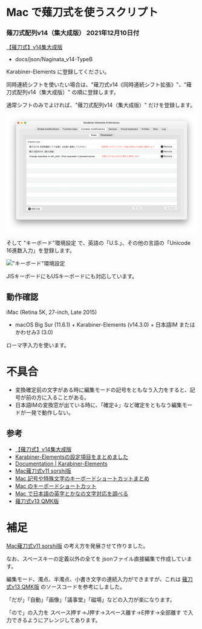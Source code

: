 # Mac で薙刀式を使うスクリプト

### 薙刀式配列v14（集大成版） 2021年12月10日付

[【薙刀式】v14集大成版](http://oookaworks.seesaa.net/article/484704326.html#gsc.tab=0)

* docs/json/Naginata_v14-TypeB

Karabiner-Elements に登録してください。

同時連続シフトを使いたい場合は、"薙刀式v14《同時連続シフト拡張》"、"薙刀式配列v14（集大成版）" の順に登録します。

通常シフトのみでよければ、"薙刀式配列v14（集大成版）" だけを登録します。

![Karabiner-Elements画面](Karabiner設定.png)

そして "キーボード"環境設定 で、英語の「U.S.」、その他の言語の「Unicode 16進数入力」を登録します。

!["キーボード"環境設定](キーボード環境設定.png)

JISキーボードにもUSキーボードにも対応しています。

## 動作確認

iMac (Retina 5K, 27-inch, Late 2015)
* macOS Big Sur (11.6.1) + Karabiner-Elements (v14.3.0) + 日本語IM または かわせみ3 (3.0)

ローマ字入力を使います。

# 不具合

* 変換確定前の文字がある時に編集モードの記号をともなう入力をすると、記号が前の方に入ることがある。
* 日本語IMの変換窓が出ている時に、「確定↓」など確定をともなう編集モードが一発で動作しない。

## 参考

* [【薙刀式】v14集大成版](http://oookaworks.seesaa.net/article/484704326.html#gsc.tab=0)
* [Karabiner-Elementsの設定項目をまとめました](https://qiita.com/s-show/items/a1fd228b04801477729c)
* [Documentation | Karabiner-Elements](https://karabiner-elements.pqrs.org/docs/)
* [Mac薙刀式v11 sorshi版](https://github.com/sorshi/KE-complex_modifications-NAGINATA)
* [Mac 記号や特殊文字のキーボードショートカットまとめ](http://inforati.jp/apple/mac-tips-techniques/system-hints/how-to-use-special-characters-and-symbols-keyboard-shortcut-with-macos.html)
* [Mac のキーボードショートカット](https://support.apple.com/ja-jp/HT201236)
* [Mac で日本語の英字とかなの文字対応を調べる](https://support.apple.com/ja-jp/guide/japanese-input-method/jpim10277/6.2.1/mac/10.14)
* [薙刀式v13 QMK版](https://github.com/eswai/qmk_firmware/tree/master/keyboards/crkbd/keymaps/naginata_v13u)

# 補足

[Mac薙刀式v11 sorshi版](https://github.com/sorshi/KE-complex_modifications-NAGINATA) の考え方を発展させて作りました。

なお、スペースキーの定義以外の全てを jsonファイル直接編集で作成しています。

編集モード、濁点、半濁点、小書き文字の連続入力ができますが、これは [薙刀式v13 QMK版](https://github.com/eswai/qmk_firmware/tree/master/keyboards/crkbd/keymaps/naginata_v13u) のソースコードを参考にしました。

「だが」「自動」「画像」「議事堂」「磁場」などの入力が楽になります。

「ので」の入力を スペース押す→J押す→スペース離す→E押す→全部離す で入力できるようにアレンジしてあります。
